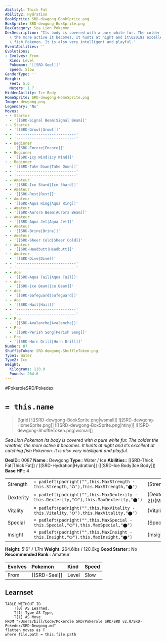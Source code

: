 ```yaml
---
Ability1: Thick Fat
Ability2: Hydration
BookSprite: SRD-dewgong-BookSprite.png
BoxSprite: SRD-dewgong-BoxSprite.png
DexCategory: Sea Lion Pokemon
DexDescription: "Its body is covered with a pure white fur. The colder the weather,\
  \ the more active it becomes. It hunts at night and it\u2019s excellent at catching\
  \ fish Pokemon. It is also very intelligent and playful."
EventAbilities: ''
Evolutions:
- Evolves: From
  Kind: Level
  Pokemon: '[[SRD-Seel]]'
  Speed: Slow
GenderType: ''
Height:
  Feet: 5.6
  Meters: 1.7
HiddenAbility: Ice Body
HomeSprite: SRD-dewgong-HomeSprite.png
Image: dewgong.png
Legendary: 'No'
Moves:
- - Starter
  - '[[SRD-Signal Beam|Signal Beam]]'
- - Starter
  - '[[SRD-Growl|Growl]]'
- - '---------------------------'
  - '---------------------------'
- - Beginner
  - '[[SRD-Encore|Encore]]'
- - Beginner
  - '[[SRD-Icy Wind|Icy Wind]]'
- - Beginner
  - '[[SRD-Take Down|Take Down]]'
- - '---------------------------'
  - '---------------------------'
- - Amateur
  - '[[SRD-Ice Shard|Ice Shard]]'
- - Amateur
  - '[[SRD-Rest|Rest]]'
- - Amateur
  - '[[SRD-Aqua Ring|Aqua Ring]]'
- - Amateur
  - '[[SRD-Aurora Beam|Aurora Beam]]'
- - Amateur
  - '[[SRD-Aqua Jet|Aqua Jet]]'
- - Amateur
  - '[[SRD-Brine|Brine]]'
- - Amateur
  - '[[SRD-Sheer Cold|Sheer Cold]]'
- - Amateur
  - '[[SRD-Headbutt|Headbutt]]'
- - Amateur
  - '[[SRD-Dive|Dive]]'
- - '---------------------------'
  - '---------------------------'
- - Ace
  - '[[SRD-Aqua Tail|Aqua Tail]]'
- - Ace
  - '[[SRD-Ice Beam|Ice Beam]]'
- - Ace
  - '[[SRD-Safeguard|Safeguard]]'
- - Ace
  - '[[SRD-Hail|Hail]]'
- - '---------------------------'
  - '---------------------------'
- - Pro
  - '[[SRD-Avalanche|Avalanche]]'
- - Pro
  - '[[SRD-Perish Song|Perish Song]]'
- - Pro
  - '[[SRD-Horn Drill|Horn Drill]]'
Number: 87
ShuffleToken: SRD-dewgong-ShuffleToken.png
Type1: Water
Type2: Ice
Weight:
  Kilograms: 120.0
  Pounds: 264.6
---
```


#PokeroleSRD/Pokedex

# `= this.name`

> [!grid]
> ![[SRD-dewgong-BookSprite.png|wsmall]]
> ![[SRD-dewgong-HomeSprite.png]]
> ![[SRD-dewgong-BoxSprite.png|htiny]]
> ![[SRD-dewgong-ShuffleToken.png|wsmall]]


*Sea Lion Pokemon*
*Its body is covered with a pure white fur. The colder the weather, the more active it becomes. It hunts at night and it’s excellent at catching fish Pokemon. It is also very intelligent and playful.*

**DexID**:: 0087
**Name**:: Dewgong
**Type**:: Water / Ice
**Abilities**:: [[SRD-Thick Fat|Thick Fat]] / [[SRD-Hydration|Hydration]] ([[SRD-Ice Body|Ice Body]])
**Base HP**:: 4

|           |                                                                                        |                                          |
| --------- | -------------------------------------------------------------------------------------- | ---------------------------------------- |
| Strength  | `= padleft(padright("",this.MaxStrength - this.Strength,"⭘"),this.MaxStrength,"⬤")`    | (Strength::2)/(MaxStrength::5)   |
| Dexterity | `= padleft(padright("",this.MaxDexterity - this.Dexterity,"⭘"),this.MaxDexterity,"⬤")` | (Dexterity:: 2)/(MaxDexterity::5) |
| Vitality  | `= padleft(padright("",this.MaxVitality - this.Vitality,"⭘"),this.MaxVitality,"⬤")`    | (Vitality::2)/(MaxVitality::5)   |
| Special   | `= padleft(padright("",this.MaxSpecial - this.Special,"⭘"),this.MaxSpecial,"⬤")`       | (Special::2)/(MaxSpecial::5)     |
| Insight   | `= padleft(padright("",this.MaxInsight - this.Insight,"⭘"),this.MaxInsight,"⬤")`       | (Insight::3)/(MaxInsight::6)     |

**Height**: 5'6" / 1.7m
**Weight**: 264.6lbs / 120.0kg
**Good Starter**:: No
**Recommended Rank**:: Amateur

| Evolves   | Pokemon      | Kind   | Speed   |
|:----------|:-------------|:-------|:--------|
| From      | [[SRD-Seel]] | Level  | Slow    |

## Learnset

```dataview
TABLE WITHOUT ID
    T[0] AS Learned,
    T[1].Type AS Type,
    T[1] AS Move
FROM "/Users/bill/Code/Pokerole SRD/Pokerole SRD/SRD v2.0/SRD-Pokedex/SRD-Dewgong.md"
flatten moves as T
where file.path = this.file.path
```
